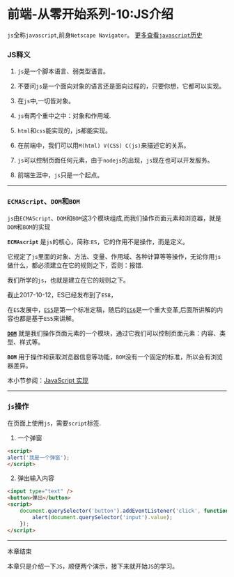 # 前端-从零开始系列-10:JS介绍

`js`全称`javascript`,前身`Netscape Navigator`。 [更多查看`javascript`历史](http://www.w3school.com.cn/js/pro_js_history.asp)

### JS释义

1. `js`是一个脚本语言、弱类型语言。

2. 不要问`js`是一个面向对象的语言还是面向过程的，只要你想，它都可以实现。

3. 在`js`中,一切皆对象。

4. `js`有两个重中之中：对象和作用域.

5. `html`和`css`能实现的，js都能实现。

6. 在前端中，我们可以用`M(html) V(CSS) C(js)`来描述它的关系。

7. `js`可以控制页面任何元素，由于`nodejs`的出现，`js`现在也可以开发服务。

8. 前端生涯中，`js`只是一个起点。

---

### `ECMAScript`、`DOM`和`BOM`

`js`由`ECMAScript`、`DOM`和`BOM`这3个模块组成,而我们操作页面元素和浏览器，就是`DOM`和`BOM`的实现

**`ECMAscript`** 是`js`的核心，简称:`ES`，它的作用不是操作，而是定义。

它规定了`js`里面的对象、方法、变量、作用域、各种计算等等操作，无论你用`js`做什么，都必须建立在它的规则之下，否则：报错.

我们所学的`js`，也就是建立在它的规则之下。

截止2017-10-12，ES已经发布到了`ES8`，

在`ES`发展中，[`ES5`](http://lzw.me/pages/ecmascript/)是第一个标准定稿，随后的[`ES6`](http://es6.ruanyifeng.com/)是一个重大变革,后面所讲解的内容也都是基于`ES5`来讲解。

**[`DOM`](http://www.w3school.com.cn/htmldom/dom_intro.asp)**   就是我们操作页面元素的一个模块，通过它我们可以控制页面元素：内容、类型、样式等。

**`BOM`**  用于操作和获取浏览器信息等功能，`BOM`没有一个固定的标准，所以会有浏览器差异。

本小节参阅：[JavaScript 实现](http://www.w3school.com.cn/js/pro_js_implement.asp)

---

### `js`操作

在页面上使用`js`，需要`script`标签.

1. 一个弹窗
```html
<script>
alert('我是一个弹窗');
</script>
```

2. 弹出输入内容
```html
<input type="text" />
<button>弹出</button>
<script>
    document.querySelector('button').addEventListener('click', function() {
        alert(document.querySelector('input').value);
    });
</script>
```

---

本章结束

本章只是介绍一下`JS`，顺便两个演示，接下来就开始`JS`的学习。